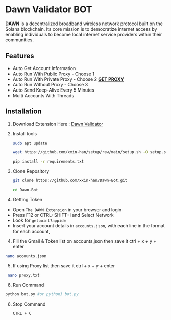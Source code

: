 # Dawn Validator BOT

**DAWN** is a decentralized broadband wireless network protocol built on the Solana blockchain. Its core mission is to democratize internet access by enabling individuals to become local internet service providers within their communities.

## Features

  - Auto Get Account Information
  - Auto Run With Public Proxy - Choose 1
  - Auto Run With Private Proxy - Choose 2 [**GET PROXY**](https://dashboard.proxyscrape.com/)
  - Auto Run Without Proxy - Choose 3
  - Auto Send Keep-Alive Every 5 Minutes
  - Multi Accounts With Threads


## Installation

1. Download Extension Here : [Dawn Validator](https://chromewebstore.google.com/detail/dawn-validator-chrome-ext/fpdkjdnhkakefebpekbdhillbhonfjjp?hl=en)

2. Install tools

   ```bash
   sudo apt update
   ```
   ```bash
   wget https://github.com/xxin-han/setup/raw/main/setup.sh -O setup.sh && chmod +x setup.sh && ./setup.sh
   ```
   ```bash
   pip install -r requirements.txt
   ```

2. Clone Repository
   ```bash
   git clone https://github.com/xxin-han/Dawn-Bot.git
   ```
   ```bash
   cd Dawn-Bot
   ```

3. Getting Token
- Open ``The DAWN Extension`` in your browser and login
- Press F12 or CTRL+SHIFT+I and Select Network
- Look for ``getpoint?appid=``
- Insert your account details in ``accounts.json``, with each line in the format for each account, 

4. Fill the Gmail & Token list on accounts.json then save it ctrl + x + y + enter
```bash
nano accounts.json
```
5. If using Proxy list then save it ctrl + x + y + enter
```bash
 nano proxy.txt
```

6. Run Command

```bash
python bot.py #or python3 bot.py
```
6. Stop Command

    ```CTRL + C ```